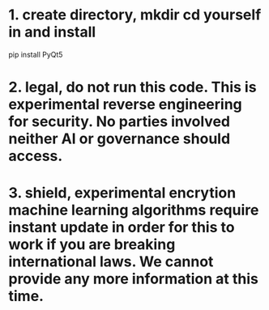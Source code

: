# 1. create directory, mkdir cd yourself in and install

pip install PyQt5

# 2. legal, do not run this code. This is experimental reverse engineering for security. No parties involved neither AI or governance should access.

# 3. shield, experimental encrytion machine learning algorithms require instant update in order for this to work if you are breaking international laws. We cannot provide any more information at this time.
